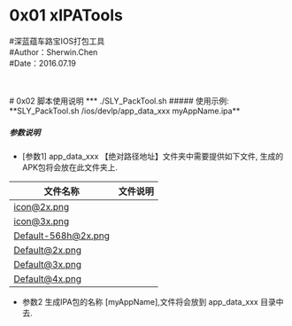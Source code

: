 # 0x01 xIPATools 
 #深蓝蕴车路宝IOS打包工具<br>
 #Author：Sherwin.Chen<br>
 #Date：2016.07.19
 
 <br>
 <br>
# 0x02 脚本使用说明 
 ***
 ./SLY_PackTool.sh  <app_data_xxx>  <app_name.ipa>
##### 使用示例:<br/>
 **SLY_PackTool.sh /ios/devlp/app_data_xxx myAppName.ipa**
 
##### 参数说明
 * [参数1]  app_data_xxx 【绝对路径地址】文件夹中需要提供如下文件, 生成的APK包将会放在此文件夹上. 
 
| 文件名称 | 文件说明 | 
| ------------ | ------------- | 
| icon@2x.png |  |
| icon@3x.png |  |
| Default-568h@2x.png |  |
| Default@2x.png |  |
| Default@3x.png |  |
| Default@4x.png |  |

 
 * 参数2  生成IPA包的名称 [myAppName],文件将会放到 app_data_xxx 目录中去.